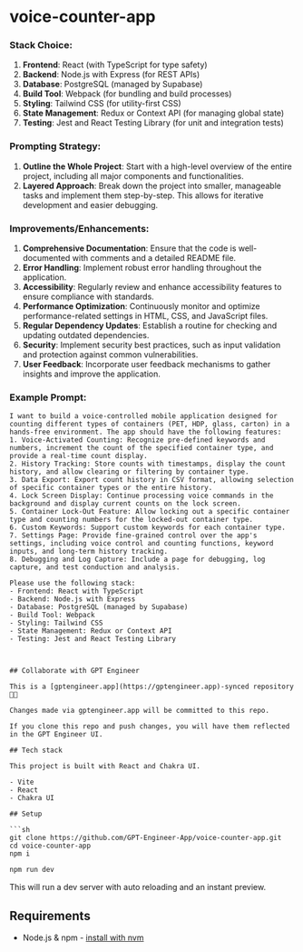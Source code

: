 # voice-counter-app



### Stack Choice:
1. **Frontend**: React (with TypeScript for type safety)
2. **Backend**: Node.js with Express (for REST APIs)
3. **Database**: PostgreSQL (managed by Supabase)
4. **Build Tool**: Webpack (for bundling and build processes)
5. **Styling**: Tailwind CSS (for utility-first CSS)
6. **State Management**: Redux or Context API (for managing global state)
7. **Testing**: Jest and React Testing Library (for unit and integration tests)

### Prompting Strategy:
1. **Outline the Whole Project**: Start with a high-level overview of the entire project, including all major components and functionalities.
2. **Layered Approach**: Break down the project into smaller, manageable tasks and implement them step-by-step. This allows for iterative development and easier debugging.

### Improvements/Enhancements:
1. **Comprehensive Documentation**: Ensure that the code is well-documented with comments and a detailed README file.
2. **Error Handling**: Implement robust error handling throughout the application.
3. **Accessibility**: Regularly review and enhance accessibility features to ensure compliance with standards.
4. **Performance Optimization**: Continuously monitor and optimize performance-related settings in HTML, CSS, and JavaScript files.
5. **Regular Dependency Updates**: Establish a routine for checking and updating outdated dependencies.
6. **Security**: Implement security best practices, such as input validation and protection against common vulnerabilities.
7. **User Feedback**: Incorporate user feedback mechanisms to gather insights and improve the application.

### Example Prompt:
```
I want to build a voice-controlled mobile application designed for counting different types of containers (PET, HDP, glass, carton) in a hands-free environment. The app should have the following features:
1. Voice-Activated Counting: Recognize pre-defined keywords and numbers, increment the count of the specified container type, and provide a real-time count display.
2. History Tracking: Store counts with timestamps, display the count history, and allow clearing or filtering by container type.
3. Data Export: Export count history in CSV format, allowing selection of specific container types or the entire history.
4. Lock Screen Display: Continue processing voice commands in the background and display current counts on the lock screen.
5. Container Lock-Out Feature: Allow locking out a specific container type and counting numbers for the locked-out container type.
6. Custom Keywords: Support custom keywords for each container type.
7. Settings Page: Provide fine-grained control over the app's settings, including voice control and counting functions, keyword inputs, and long-term history tracking.
8. Debugging and Log Capture: Include a page for debugging, log capture, and test conduction and analysis.

Please use the following stack:
- Frontend: React with TypeScript
- Backend: Node.js with Express
- Database: PostgreSQL (managed by Supabase)
- Build Tool: Webpack
- Styling: Tailwind CSS
- State Management: Redux or Context API
- Testing: Jest and React Testing Library



## Collaborate with GPT Engineer

This is a [gptengineer.app](https://gptengineer.app)-synced repository 🌟🤖

Changes made via gptengineer.app will be committed to this repo.

If you clone this repo and push changes, you will have them reflected in the GPT Engineer UI.

## Tech stack

This project is built with React and Chakra UI.

- Vite
- React
- Chakra UI

## Setup

```sh
git clone https://github.com/GPT-Engineer-App/voice-counter-app.git
cd voice-counter-app
npm i
```

```sh
npm run dev
```

This will run a dev server with auto reloading and an instant preview.

## Requirements

- Node.js & npm - [install with nvm](https://github.com/nvm-sh/nvm#installing-and-updating)

